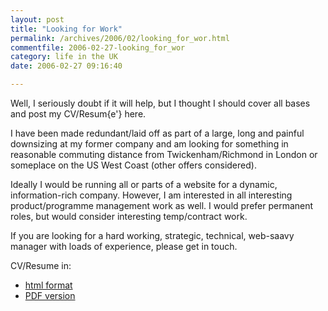 ```yaml
---
layout: post
title: "Looking for Work"
permalink: /archives/2006/02/looking_for_wor.html
commentfile: 2006-02-27-looking_for_wor
category: life in the UK
date: 2006-02-27 09:16:40

---
```


Well, I seriously doubt if it will help, but I thought I should cover all bases and post my CV/Resum{e'} here.

I have been made redundant/laid off as part of a large, long and painful downsizing at my former company and am looking for something in reasonable commuting distance from Twickenham/Richmond in London or someplace on the US West Coast (other offers considered).

Ideally I would be running all or parts of a website for a dynamic, information-rich company. However, I am interested in all interesting product/programme management work as well. I would prefer permanent roles, but would consider interesting temp/contract work.

If you are looking for a hard working, strategic, technical, web-saavy manager with loads of experience, please get in touch.

CV/Resume in:

-   [html format](/peter/prm_cv_20060227.html)
-   <a href="/assets/images/petermahnke_cv_200602.pdf">PDF version</a>
